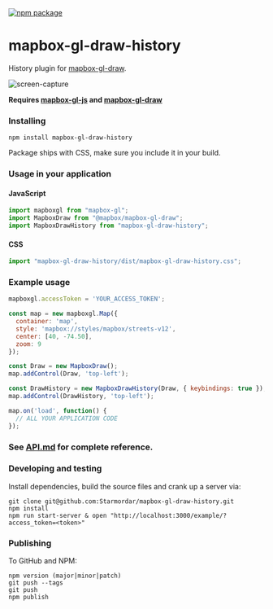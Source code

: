 <a href="https://www.npmjs.com/package/mapbox-gl-draw-history">
  <img src="https://badgen.net/npm/v/mapbox-gl-draw-history" alt="npm package">
</a>

# mapbox-gl-draw-history

History plugin for [mapbox-gl-draw](https://github.com/mapbox/mapbox-gl-draw).

![screen-capture](https://github.com/Starmordar/mapbox-gl-draw-history/assets/31778230/6974eaa8-e301-4b0f-b2eb-b34d4a8bc912)


**Requires [mapbox-gl-js](https://github.com/mapbox/mapbox-gl-js) and [mapbox-gl-draw](https://github.com/mapbox/mapbox-gl-draw)**

### Installing

```
npm install mapbox-gl-draw-history
```

Package ships with CSS, make sure you include it in your build.


### Usage in your application

#### JavaScript
```js
import mapboxgl from "mapbox-gl";
import MapboxDraw from "@mapbox/mapbox-gl-draw";
import MapboxDrawHistory from "mapbox-gl-draw-history";
```

#### CSS

 ```js
import "mapbox-gl-draw-history/dist/mapbox-gl-draw-history.css";
 ```



### Example usage

```js
mapboxgl.accessToken = 'YOUR_ACCESS_TOKEN';

const map = new mapboxgl.Map({
  container: 'map',
  style: 'mapbox://styles/mapbox/streets-v12',
  center: [40, -74.50],
  zoom: 9
});

const Draw = new MapboxDraw();
map.addControl(Draw, 'top-left');

const DrawHistory = new MapboxDrawHistory(Draw, { keybindings: true });
map.addControl(DrawHistory, 'top-left');

map.on('load', function() {
  // ALL YOUR APPLICATION CODE
});
```

### See [API.md](https://github.com/Starmordar/mapbox-gl-draw-history/blob/main/docs/API.md) for complete reference.

### Developing and testing

Install dependencies, build the source files and crank up a server via:

```
git clone git@github.com:Starmordar/mapbox-gl-draw-history.git
npm install
npm run start-server & open "http://localhost:3000/example/?access_token=<token>"
```

### Publishing

To GitHub and NPM:

```
npm version (major|minor|patch)
git push --tags
git push
npm publish
```

